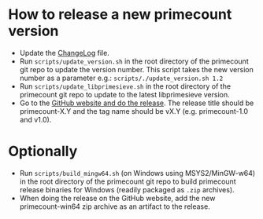 # How to release a new primecount version

* Update the [ChangeLog](../ChangeLog) file.
* Run ```scripts/update_version.sh``` in the root directory of the primecount git repo to update the version number. This script takes the new version number as a parameter e.g.: ```scripts/./update_version.sh 1.2```
* Run ```scripts/update_libprimesieve.sh``` in the root directory of the primecount git repo to update to the latest libprimesieve version.
* Go to the [GitHub website and do the release](https://github.com/kimwalisch/primecount/releases). The release title should be primecount-X.Y and the tag name should be vX.Y (e.g. primecount-1.0 and v1.0).

# Optionally

* Run ```scripts/build_mingw64.sh``` (on Windows using MSYS2/MinGW-w64) in the root directory of the primecount git repo to build primecount release binaries for Windows (readily packaged as ```.zip``` archives).
* When doing the release on the GitHub website, add the new primecount-win64 zip archive as an artifact to the release.
